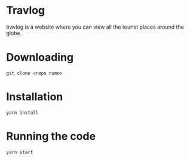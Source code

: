 # Travlog
travlog is a website where you can view all the tourist places around the globe.

# Downloading 

```git clone <repo name> ```

# Installation

``` yarn install ```

# Running the code

``` yarn start ```

